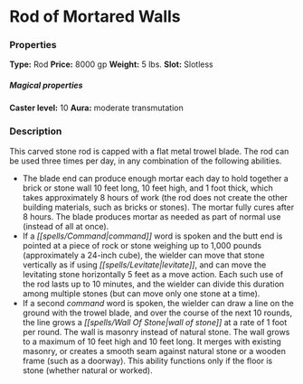 ﻿---
Title: "Rod of Mortared Walls"
Type: "Rod"
Price: "8000 gp"
Weight: "5 lbs."
Slot: "Slotless"
Caster level: "10"
Aura: "moderate transmutation"
Description: |
  "This carved stone rod is capped with a flat metal trowel blade. The rod can be used three times per day, in any combination of the following abilities."
Crafting cost: "4000 gp"
Sources: "['Pathfinder #95: Anvil of Fire']"
---

# Rod of Mortared Walls

### Properties

**Type:** Rod **Price:** 8000 gp **Weight:** 5 lbs. **Slot:** Slotless

##### Magical properties

**Caster level:** 10 **Aura:** moderate transmutation

### Description

This carved stone rod is capped with a flat metal trowel blade. The rod can be used three times per day, in any combination of the following abilities.

* The blade end can produce enough mortar each day to hold together a brick or stone wall 10 feet long, 10 feet high, and 1 foot thick, which takes approximately 8 hours of work (the rod does not create the other building materials, such as bricks or stones). The mortar fully cures after 8 hours. The blade produces mortar as needed as part of normal use (instead of all at once).
* If a _[[spells/Command|command]]_ word is spoken and the butt end is pointed at a piece of rock or stone weighing up to 1,000 pounds (approximately a 24-inch cube), the wielder can move that stone vertically as if using _[[spells/Levitate|levitate]]_, and can move the levitating stone horizontally 5 feet as a move action. Each such use of the rod lasts up to 10 minutes, and the wielder can divide this duration among multiple stones (but can move only one stone at a time).
* If a second _command_ word is spoken, the wielder can draw a line on the ground with the trowel blade, and over the course of the next 10 rounds, the line grows a _[[spells/Wall Of Stone|wall of stone]]_ at a rate of 1 foot per round. The wall is masonry instead of natural stone. The wall grows to a maximum of 10 feet high and 10 feet long. It merges with existing masonry, or creates a smooth seam against natural stone or a wooden frame (such as a doorway). This ability functions only if the floor is stone (whether natural or worked).